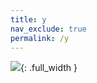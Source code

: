```yaml
---
title: y
nav_exclude: true
permalink: /y
---
```


![](/assets/img/flushit.png){: .full_width }
